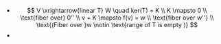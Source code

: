 - $$
  V \xrightarrow{linear T} W \quad ker(T) = K \\
  K \mapsto 0 \\
  \text{fiber over} 0'' \\
  v + K \mapsto f(v) = w \\
  \text{fiber over w''} \\
  \text{(Fiber over }w \notin \text{range of T is empty )}
  $$
-
